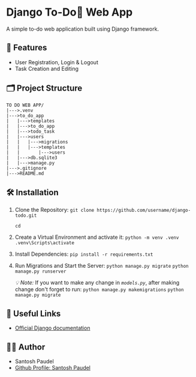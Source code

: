# Django To-Do📝 Web App

A simple to-do web application built using Django framework.

## 🚀 Features
- User Registration, Login & Logout
- Task Creation and Editing

## 🗂️ Project Structure
    TO DO WEB APP/
    |--->.venv
    |--->to_do_app
    |   |--->templates
    |   |--->to_do_app
    |   |--->todo_task
    |   |--->users
    |   |   |--->migrations
    |   |   |--->templates
    |   |       |--->users
    |   |--->db.sqlite3
    |   |--->manage.py
    |--->.gitignore
    |--->README.md

## 🛠️ Installation

1. Clone the Repository:
    ```git clone https://github.com/username/django-todo.git```

    ```cd ```


2. Create a Virtual Environment and activate it:
    ```python -m venv .venv```
    ```.venv\Scripts\activate```


3. Install Dependencies:
    ```pip install -r requirements.txt```

4. Run Migrations and Start the Server:
    ```python manage.py migrate```
    ```python manage.py runserver```

    *💡 Note:* If you want to make any change in *`models.py`*, after making change don't forget to run:
        ```python manage.py makemigrations```
        ```python manage.py migrate```

## 🔗 Useful Links
- [Official Django documentation](https://docs.djangoproject.com/)

## 🙋‍♂️ Author
- Santosh Paudel 
- [Github Profile: Santosh Paudel](https://github.com/oye-san7osh)

